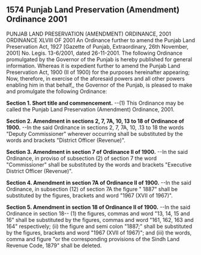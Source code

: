## 1574 Punjab Land Preservation (Amendment) Ordinance 2001
 
PUNJAB LAND PRESERVATION (AMENDMENT) ORDINANCE, 2001
ORDINANCE XLVIII OF 2001
An Ordinance further to amend the Punjab Land Preservation Act, 1927
[Gazette of Punjab, Extraordinary, 26th November, 2001]
No. Legis. 13-6/2001, dated 26-11-2001. The following Ordinance promulgated by the Governor of the Punjab is hereby published for general information.
Whereas it is expedient further to amend the Punjab Land Preservation Act, 1900 (II of 1900) for the purposes hereinafter appearing;
Now, therefore, in exercise of the aforesaid powers and all other powers enabling him in that behalf,, the Governor of the Punjab, is pleased to make and promulgate the following Ordinance:

**Section 1. Short title and commencement.**
--(1) This Ordinance may be called the Punjab Land Preservation (Amendment) Ordinance, 2001.

 

**Section 2. Amendment in sections 2, 7, 7A, 10, 13 to 18 of Ordinance of 1900.**
--In the said Ordinance in sections 2, 7, 7A, 10, .13 to 18 the words "Deputy Commissioner" wherever occurring shall be substituted by the words and brackets "District Officer (Revenue)".

 

**Section 3. Amendment in section 7 of Ordinance II of 1900.**
--In the said Ordinance, in proviso of subsection (2) of section 7 the word "Commissioner" shall be substituted by the words and brackets "Executive District Officer (Revenue)".

 

**Section 4. Amendment in section 7A of Ordinance II of 1900.**
--In the said Ordinance, in subsection (12) of section 7A the figure " 1887" shall be substituted by the figures, brackets and word "1967 (XVII of 1967)".

 

**Section 5. Amendment in section 18 of Ordinance II of 1900.**
--In the said Ordinance in section 18--
   (1) the figures, commas and word "13, 14, 15 and 16" shall be substituted by the figures, commas and word "161, 162, 163 and 164" respectively;
   (ii) the figure and semi colon "1887;" shall be substituted by the figures, brackets and word "1967 (XVII of 1967)"; and
   (iii) the words, comma and figure "or the corresponding provisions of the Sindh Land Revenue Code, 1879" shall be deleted.

